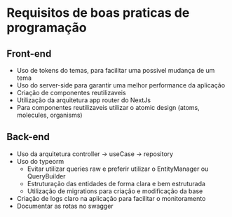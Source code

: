# Requisitos de boas praticas de programação

## Front-end

-	Uso de tokens do temas, para facilitar uma possivel mudança de um tema
-	Uso do server-side para garantir uma melhor performance da aplicação
-	Criação de componentes reutilizaveis
-	Utilização da arquitetura app router do NextJs
-	Para componentes reutilizaveis utilizar o atomic design (atoms, molecules, organisms) 

## Back-end
- Uso da arquitetura controller -> useCase -> repository
- Uso do typeorm
	- Evitar utilizar queries raw e preferir utilizar o EntityManager ou QueryBuilder
	- Estruturação das entidades de forma clara e bem estruturada
	- Utilização de migrations para criação e modificação da base
- Criação de logs claro na aplicação para facilitar o monitoramento
- Documentar as rotas no swagger